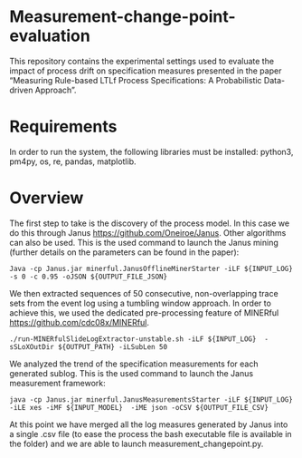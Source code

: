 # Measurement-change-point-evaluation
This repository contains the experimental settings used to evaluate the impact of process drift on specification measures presented in the paper “Measuring Rule-based LTLf Process Specifications: A Probabilistic Data-driven Approach”.
# Requirements
In order to run the system, the following libraries must be installed: python3, pm4py, os, re, pandas, matplotlib.
# Overview
The first step to take is the discovery of the process model. In this case we do this through Janus https://github.com/Oneiroe/Janus. Other algorithms can also be used.
This is the used command to launch the Janus mining (further details on the parameters can be found in the paper):

`Java -cp Janus.jar minerful.JanusOfflineMinerStarter -iLF ${INPUT_LOG} -s 0 -c 0.95 -oJSON ${OUTPUT_FILE_JSON}`

We then extracted sequences of 50 consecutive, non-overlapping trace sets from the event log using a tumbling window approach. In order to achieve this, we used the dedicated pre-processing feature of MINERful https://github.com/cdc08x/MINERful.

`./run-MINERfulSlideLogExtractor-unstable.sh -iLF ${INPUT_LOG}  -sSLoXOutDir ${OUTPUT_PATH} -iLSubLen 50`

We analyzed the trend of the specification measurements for each generated sublog. This is the used command to launch the Janus measurement framework:

`java -cp Janus.jar minerful.JanusMeasurementsStarter -iLF ${INPUT_LOG}  -iLE xes -iMF ${INPUT_MODEL}  -iME json -oCSV ${OUTPUT_FILE_CSV}`

At this point we have merged all the log measures generated by Janus into a single .csv file (to ease the process the bash executable file is available in the folder) and we are able to launch measurement_changepoint.py.



